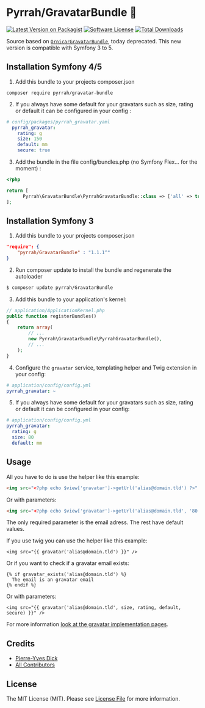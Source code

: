 Pyrrah/GravatarBundle 🤳
========================

[![Latest Version on Packagist][ico-version]][link-packagist]
[![Software License][ico-license]](LICENSE)
[![Total Downloads][ico-downloads]][link-downloads]

Source based on [`OrnicarGravatarBundle`](https://github.com/henrikbjorn/GravatarBundle), today deprecated. This new version is compatible with Symfony 3 to 5.

Installation Symfony 4/5
------------------------

  1. Add this bundle to your projects composer.json

  ```
  composer require pyrrah/gravatar-bundle
  ```

  2. If you always have some default for your gravatars such as size, rating or default it can be configured in your config :

  ```yaml
  # config/packages/pyrrah_gravatar.yaml
    pyrrah_gravatar:
      rating: g
      size: 150
      default: mm
      secure: true
  ```

  3. Add the bundle in the file config/bundles.php (no Symfony Flex... for the moment) :

  ```php
  <?php
  
  return [
        Pyrrah\GravatarBundle\PyrrahGravatarBundle::class => ['all' => true],
  ];
  ```

Installation Symfony 3
----------------------

  1. Add this bundle to your projects composer.json

  ```json
  "require": { 
      "pyrrah/GravatarBundle" : "1.1.1^"
  }
  ```

  2. Run composer update to install the bundle and regenerate the autoloader
  
  ```bash
  $ composer update pyrrah/GravatarBundle
  ```

  3. Add this bundle to your application's kernel:

  ```php
  // application/ApplicationKernel.php
  public function registerBundles()
  {
      return array(
          // ...
          new Pyrrah\GravatarBundle\PyrrahGravatarBundle(),
          // ...
      );
  }
  ```

  4. Configure the `gravatar` service, templating helper and Twig extension in your config:

  ```yaml
  # application/config/config.yml
  pyrrah_gravatar: ~
  ```

  5. If you always have some default for your gravatars such as size, rating or default it can be configured in your config:

  ```yaml
  # application/config/config.yml
  pyrrah_gravatar:
    rating: g
    size: 80
    default: mm
  ```

Usage
-----

All you have to do is use the helper like this example:

```html
<img src="<?php echo $view['gravatar']->getUrl('alias@domain.tld') ?>" />
```

Or with parameters:

```html
<img src="<?php echo $view['gravatar']->getUrl('alias@domain.tld', '80', 'g', 'defaultimage.png', true) ?>" />
```

The only required parameter is the email adress. The rest have default values.

If you use twig you can use the helper like this example:

```
<img src="{{ gravatar('alias@domain.tld') }}" />
```

Or if you want to check if a gravatar email exists:

```
{% if gravatar_exists('alias@domain.tld') %}
  The email is an gravatar email
{% endif %}
```

Or with parameters:

```
<img src="{{ gravatar('alias@domain.tld', size, rating, default, secure) }}" />
```

For more information [look at the gravatar implementation pages][link-gravatar].

Credits
-------

- [Pierre-Yves Dick][link-author]
- [All Contributors][link-contributors]

License
-------

The MIT License (MIT). Please see [License File](LICENSE) for more information.

[ico-version]: https://img.shields.io/packagist/v/pyrrah/gravatar-bundle.svg?style=flat-square
[ico-license]: https://img.shields.io/badge/license-MIT-brightgreen.svg?style=flat-square
[ico-downloads]: https://img.shields.io/packagist/dt/pyrrah/gravatar-bundle.svg?style=flat-square

[link-packagist]: https://packagist.org/packages/pyrrah/gravatar-bundle
[link-downloads]: https://packagist.org/packages/pyrrah/gravatar-bundle
[link-author]: https://github.com/Pyrrah
[link-contributors]: ../../contributors
[link-gravatar]: http://en.gravatar.com/site/implement/